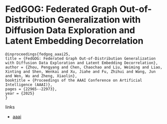 # FedGOG: Federated Graph Out-of-Distribution Generalization with Diffusion Data Exploration and Latent Embedding Decorrelation

```
@inproceedings{fedgog_aaai25,
title = {FedGOG: Federated Graph Out-of-Distribution Generalization with Diffusion Data Exploration and Latent Embedding Decorrelation},
author = {Zhou, Pengyang and Chen, Chaochao and Liu, Weiming and Liao, Xinting and Shen, Wenkai and Xu, Jiahe and Fu, Zhihui and Wang, Jun and Wen, Wu and Zheng, Xiaolin},
booktitle = {Proceedings of the AAAI Conference on Artificial Intelligence (AAAI)},
pages = {22965--22973},
year = {2025}
}
```

links
- [aaai](https://ojs.aaai.org/index.php/AAAI/article/view/34459)
